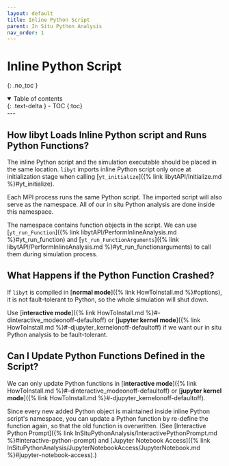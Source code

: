 ```yaml
---
layout: default
title: Inline Python Script
parent: In Situ Python Analysis
nav_order: 1
---
```

# Inline Python Script
{: .no_toc }
<details open markdown="block">
  <summary>
    Table of contents
  </summary>
  {: .text-delta }
- TOC
{:toc}
</details>
---

## How libyt Loads Inline Python script and Runs Python Functions?
The inline Python script and the simulation executable should be placed in the same location.
`libyt` imports inline Python script only once at initialization stage when calling [`yt_initialize`]({% link libytAPI/Initialize.md %}#yt_initialize). 

Each MPI process runs the same Python script. The imported script will also serve as the namespace. 
All of our in situ Python analysis are done inside this namespace. 

The namespace contains function objects in the script. We can use [`yt_run_Function`]({% link libytAPI/PerformInlineAnalysis.md %}#yt_run_function) 
and [`yt_run_FunctionArguments`]({% link libytAPI/PerformInlineAnalysis.md %}#yt_run_functionarguments) to call them during simulation process.


## What Happens if the Python Function Crashed?
If `libyt` is compiled in [**normal mode**]({% link HowToInstall.md %}#options), it is not fault-tolerant to Python, 
so the whole simulation will shut down.

Use [**interactive mode**]({% link HowToInstall.md %}#-dinteractive_modeonoff-defaultoff) or [**jupyter kernel mode**]({% link HowToInstall.md %}#-djupyter_kernelonoff-defaultoff) if we want our in situ Python analysis to be fault-tolerant.

## Can I Update Python Functions Defined in the Script?
We can only update Python functions in [**interactive mode**]({% link HowToInstall.md %}#-dinteractive_modeonoff-defaultoff) or [**jupyter kernel mode**]({% link HowToInstall.md %}#-djupyter_kernelonoff-defaultoff).

Since every new added Python object is maintained inside inline Python script's namespace, you can update a Python function by re-define the function again, so that the old function is overwritten.
(See [Interactive Python Prompt]({% link InSituPythonAnalysis/InteractivePythonPrompt.md %}#interactive-python-prompt) and [Jupyter Notebook Access]({% link InSituPythonAnalysis/JupyterNotebookAccess/JupyterNotebook.md %}#jupyter-notebook-access).)

